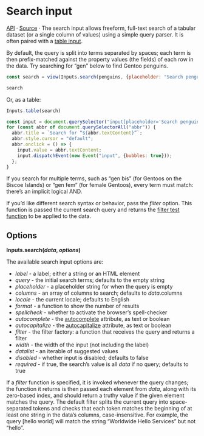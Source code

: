 # Search input

<a href="https://github.com/observablehq/inputs/blob/main/README.md#search" target="_blank">API</a> · <a href="https://github.com/observablehq/inputs/blob/main/src/search.js" target="_blank">Source</a> · The search input allows freeform, full-text search of a tabular dataset (or a single column of values) using a simple query parser. It is often paired with a [table input](./table).

By default, the query is split into terms separated by spaces; each term is then prefix-matched against the property values (the fields) of each row in the data. Try searching for “gen” below to find Gentoo penguins.

```js echo
const search = view(Inputs.search(penguins, {placeholder: "Search penguins…"}));
```

```js echo
search
```

Or, as a table:

```js echo
Inputs.table(search)
```

```js
const input = document.querySelector("input[placeholder='Search penguins…']");
for (const abbr of document.querySelectorAll("abbr")) {
  abbr.title = `Search for “${abbr.textContent}”`;
  abbr.style.cursor = "default";
  abbr.onclick = () => {
    input.value = abbr.textContent;
    input.dispatchEvent(new Event("input", {bubbles: true}));
  };
}
```

If you search for multiple terms, such as “<abbr>gen bis</abbr>” (for Gentoos on the Biscoe Islands) or “<abbr>gen fem</abbr>” (for female Gentoos), every term must match: there’s an implicit logical AND.

If you’d like different search syntax or behavior, pass the *filter* option. This function is passed the current search query and returns the [filter test function](https://developer.mozilla.org/en-US/docs/Web/JavaScript/Reference/Global_Objects/Array/filter) to be applied to the data.

## Options

**Inputs.search(*data*, *options*)**

The available search input options are:

* *label* - a label; either a string or an HTML element
* *query* - the initial search terms; defaults to the empty string
* *placeholder* - a placeholder string for when the query is empty
* *columns* - an array of columns to search; defaults to *data*.columns
* *locale* - the current locale; defaults to English
* *format* - a function to show the number of results
* *spellcheck* - whether to activate the browser’s spell-checker
* *autocomplete* - the [autocomplete](https://developer.mozilla.org/en-US/docs/Web/HTML/Attributes/autocomplete) attribute, as text or boolean
* *autocapitalize* - the [autocapitalize](https://developer.mozilla.org/en-US/docs/Web/HTML/Global_attributes/autocapitalize) attribute, as text or boolean
* *filter* - the filter factory: a function that receives the query and returns a filter
* *width* - the width of the input (not including the label)
* *datalist* - an iterable of suggested values
* *disabled* - whether input is disabled; defaults to false
* *required* - if true, the search’s value is all *data* if no query; defaults to true

If a *filter* function is specified, it is invoked whenever the query changes; the function it returns is then passed each element from *data*, along with its zero-based index, and should return a truthy value if the given element matches the query. The default filter splits the current query into space-separated tokens and checks that each token matches the beginning of at least one string in the data’s columns, case-insensitive. For example, the query [hello world] will match the string “Worldwide Hello Services” but not “hello”.
